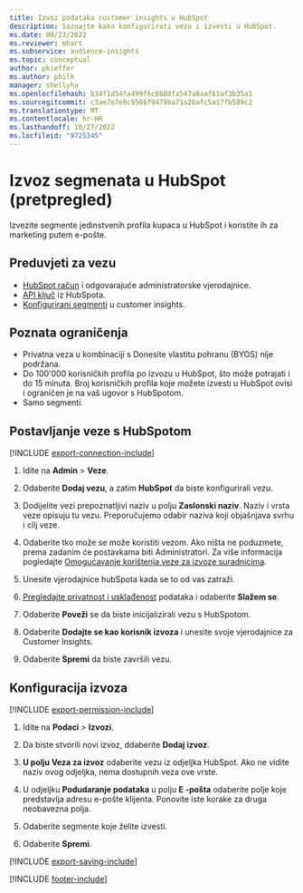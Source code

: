 ```yaml
---
title: Izvoz podataka customer insights u HubSpot
description: Saznajte kako konfigurirati vezu i izvesti u HubSpot.
ms.date: 09/23/2022
ms.reviewer: mhart
ms.subservice: audience-insights
ms.topic: conceptual
author: pkieffer
ms.author: philk
manager: shellyha
ms.openlocfilehash: b34f1d54fa499f6c6b80fa547a8aaf61af3b35a1
ms.sourcegitcommit: c3ae7e7e0c9566f9479ba71a26afc5a17fb589c2
ms.translationtype: MT
ms.contentlocale: hr-HR
ms.lasthandoff: 10/27/2022
ms.locfileid: "9725345"
---
```

# <a name="export-segments-to-hubspot-preview"></a>Izvoz segmenata u HubSpot (pretpregled)

Izvezite segmente jedinstvenih profila kupaca u HubSpot i koristite ih za marketing putem e-pošte.

## <a name="prerequisites-for-a-connection"></a>Preduvjeti za vezu

- [HubSpot račun](https://www.hubspot.com/) i odgovarajuće administratorske vjerodajnice.
- [API ključ](https://knowledge.hubspot.com/Integrations/How-do-I-get-my-HubSpot-API-key) iz HubSpota.
- [Konfigurirani segmenti](segments.md) u customer insights.

## <a name="known-limitations"></a>Poznata ograničenja

- Privatna veza u kombinaciji s Donesite vlastitu pohranu (BYOS) nije podržana.
- Do 100'000 korisničkih profila po izvozu u HubSpot, što može potrajati i do 15 minuta. Broj korisničkih profila koje možete izvesti u HubSpot ovisi i ograničen je na vaš ugovor s HubSpotom.
- Samo segmenti.

## <a name="set-up-connection-to-hubspot"></a>Postavljanje veze s HubSpotom

[!INCLUDE [export-connection-include](includes/export-connection-admn.md)]

1. Idite na **Admin** > **Veze**.

1. Odaberite **Dodaj vezu**, a zatim **HubSpot** da biste konfigurirali vezu.

1. Dodijelite vezi prepoznatljivi naziv u polju **Zaslonski naziv**. Naziv i vrsta veze opisuju tu vezu. Preporučujemo odabir naziva koji objašnjava svrhu i cilj veze.

1. Odaberite tko može se može koristiti vezom. Ako ništa ne poduzmete, prema zadanim će postavkama biti Administratori. Za više informacija pogledajte [Omogućavanje korištenja veze za izvoze suradnicima](connections.md#allow-contributors-to-use-a-connection-for-exports).

1. Unesite vjerodajnice hubSpota kada se to od vas zatraži.

1. [Pregledajte privatnost i usklađenost](connections.md#data-privacy-and-compliance) podataka i odaberite **Slažem se**.

1. Odaberite **Poveži** se da biste inicijalizirali vezu s HubSpotom.

1. Odaberite **Dodajte se kao korisnik izvoza** i unesite svoje vjerodajnice za Customer Insights.

1. Odaberite **Spremi** da biste završili vezu.

## <a name="configure-an-export"></a>Konfiguracija izvoza

[!INCLUDE [export-permission-include](includes/export-permission.md)]

1. Idite na **Podaci** > **Izvozi**.

1. Da biste stvorili novi izvoz, ddaberite **Dodaj izvoz**.

1. **U polju Veza za izvoz** odaberite vezu iz odjeljka HubSpot. Ako ne vidite naziv ovog odjeljka, nema dostupnih veza ove vrste.

1. U odjeljku **Podudaranje podataka** u polju **E -pošta** odaberite polje koje predstavlja adresu e-pošte klijenta. Ponovite iste korake za druga neobavezna polja.

1. Odaberite segmente koje želite izvesti.

1. Odaberite **Spremi**.

[!INCLUDE [export-saving-include](includes/export-saving.md)]

[!INCLUDE [footer-include](includes/footer-banner.md)]
